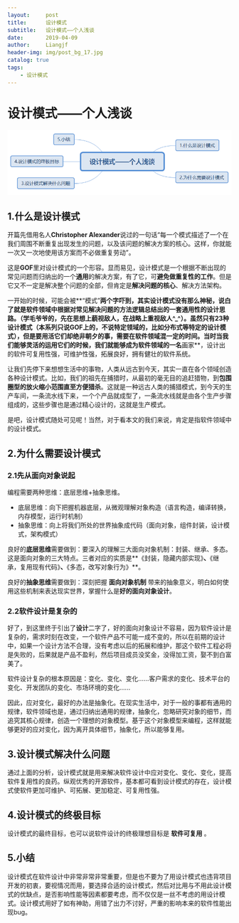 ```yaml
---
layout:     post                  
title:      设计模式
subtitle:   设计模式——个人浅谈
date:       2019-04-09          
author:     Liangjf                  
header-img: img/post_bg_17.jpg
catalog: true                      
tags:                       
    - 设计模式
---
```


# 设计模式——个人浅谈
![](https://github.com/liangjfblue/liangjfblue.github.io/blob/master/img/pattern1.jpg?raw=true)
## 1.什么是设计模式
开篇先借用名人**Christopher Alexander**说过的一句话“每一个模式描述了一个在我们周围不断重复出现发生的问题，以及该问题的解决方案的核心。这样，你就能一次又一次地使用该方案而不必做重复劳动”。

这是**GOF**里对设计模式的一个形容。显而易见，设计模式是一个根据不断出现的常见问题而归纳出的一个**通用**的解决方案，有了它，可**避免做重复性的工作**。但是它又不一定是解决整个问题的全部，但肯定是**解决问题的核心**、解决方法架构。

一开始的时候，可能会被**“模式”**两个字吓到，其实设计模式没有那么神秘，说白了就是软件领域中根据对常见解决问题的方法逻辑总结出的一套通用性的设计思路。（学毛爷爷的，先在思想上藐视敌人，在战略上重视敌人^_^）。虽然只有23种设计模式（本系列只说GOF上的，不说特定领域的，比如分布式等特定的设计模式），但是要用活它们却绝非朝夕的事，需要在软件领域混一定的时间。当时当我们能够灵活的运用它们的时候，我们就能够成为软件领域的一名**画家**，设计出的软件可复用性强，可维护性强，拓展良好，拥有健壮的软件系统。

让我们先停下来想想生活中的事物，人类从远古到今天，其实一直在各个领域创造各种设计模式。比如，我们的祖先在捕猎时，从最初的毫无目的追赶猎物，到**包围圈型的放火缩小范围直至方便猎杀**。这就是一种远古人类的捕猎模式，到今天的生产车间，一条流水线下来，一个个产品就成型了，一条流水线就是由各个生产步骤组成的，这些步骤也是通过精心设计的，这就是生产模式。

是吧，设计模式随处可见呢！当然，对于看本文的我们来说，肯定是指软件领域中的设计模式。

## 2.为什么需要设计模式
### 2.1先从面向对象说起
编程需要两种思维：底层思维+抽象思维。

- 底层思维：向下把握机器底层，从微观理解对象构造（语言构造，编译转换，内存模型，运行时机制）
- 抽象思维：向上将我们所处的世界抽象成代码（面向对象，组件封装，设计模式，架构模式）

良好的**底层思维**需要做到：要深入的理解三大面向对象机制：封装、继承、多态。这是面向对象的三大特点。三者对应的实质是**《封装，隐藏内部实现》**、**《继承，复用现有代码》**、**《多态，改写对象行为》**。

良好的**抽象思维**需要做到：深刻把握 **面向对象机制** 带来的抽象意义，明白如何使用这些机制来表达现实世界，掌握什么是**好的面向对象设计**。

### 2.2软件设计是复杂的
好了，到这里终于引出了**设计**二字了，好的面向对象设计不容易，因为软件设计是复杂的，需求时刻在改变，一个软件产品不可能一成不变的，所以在前期的设计中，如果一个设计方法不合理，没有考虑以后的拓展和维护，那这个软件工程必将是失败的，后果就是产品不盈利，然后项目成员没奖金，没得加工资，娶不到白富美了。

软件设计复杂的根本原因是：变化、变化、变化......客户需求的变化、技术平台的变化、开发团队的变化、市场环境的变化......

因此，应对变化，最好的办法是抽象化。在现实生活中，对于一般的事都有通用的规律，软件领域也是，通过归纳出通用的规律，抽象化，忽略研究对象的细节，而追究其核心规律，创造一个理想的对象模型。基于这个对象模型来编程，这样就能够更好的应对变化，因为离开具体细节，抽象化，所以能够复用。

## 3.设计模式解决什么问题
通过上面的分析，设计模式就是用来解决软件设计中应对变化、变化、变化，提高软件复用性的良药。纵观优秀的开源软件，基本都可看到设计模式的存在，设计模式使软件更加可维护、可拓展、更加稳定、可复用性强。

## 4.设计模式的终极目标
设计模式的最终目标，也可以说软件设计的终极理想目标是 **软件可复用** 。

## 5.小结
设计模式在软件设计中非常非常非常重要，但是也不要为了用设计模式也违背项目开发的初衷，要视情况而用，要选择合适的设计模式，然后对比用与不用此设计模式的优缺点，是否影响性能等因素都要考虑，而不仅仅是一丝不考虑的用设计模式。设计模式用好了如有神助，用错了出力不讨好，严重的影响本来的软件性能出现bug。
